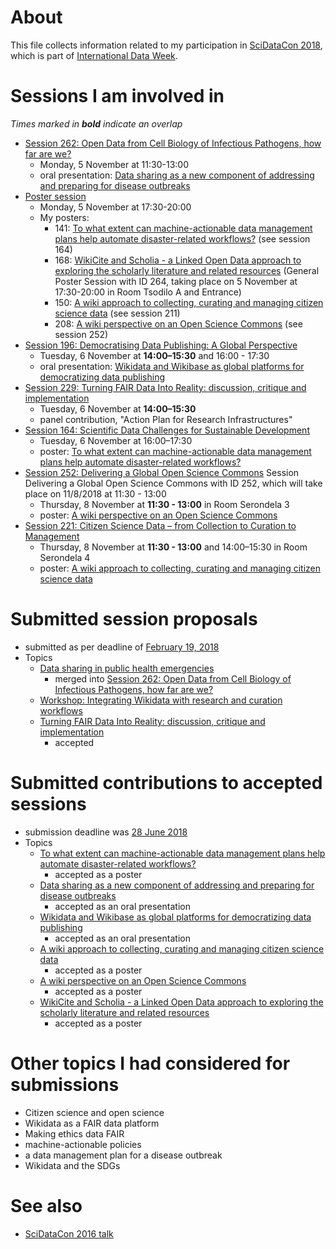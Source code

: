 # About

This file collects information related to my participation in [SciDataCon 2018](https://www.scidatacon.org/IDW2018/), which is part of [International Data Week](International-Data-Week-2018.md).

# Sessions I am involved in

*Times marked in **bold** indicate an overlap*

- [Session 262: Open Data from Cell Biology of Infectious Pathogens, how far are we?](https://www.scidatacon.org/IDW2018/sessions/262/)
  - Monday, 5 November at 11:30-13:00
  - oral presentation: [Data sharing as a new component of addressing and preparing for disease outbreaks](https://www.scidatacon.org/IDW2018/sessions/262/paper/853/) 
- [Poster session](https://www.scidatacon.org/IDW2018/posters/)
  - Monday, 5 November at 17:30-20:00
  - My posters: 
    - 141: [To what extent can machine-actionable data management plans help automate disaster-related workflows?](https://www.scidatacon.org/IDW2018/sessions/164/poster/141/) (see session 164)
    - 168: [WikiCite and Scholia - a Linked Open Data approach to exploring the scholarly literature and related resources](https://www.scidatacon.org/IDW2018/sessions/264/poster/168/) (General Poster Session with ID 264, taking place on 5 November at 17:30-20:00 in Room Tsodilo A and Entrance)
    - 150: [A wiki approach to collecting, curating and managing citizen science data](https://www.scidatacon.org/IDW2018/sessions/211/poster/150/) (see session 211)
    - 208: [A wiki perspective on an Open Science Commons](https://www.scidatacon.org/IDW2018/sessions/252/poster/208/) (see session 252)
- [Session 196: Democratising Data Publishing: A Global Perspective](https://www.scidatacon.org/IDW2018/sessions/196/)
  - Tuesday, 6 November at **14:00–15:30** and 16:00 - 17:30
  - oral presentation: [Wikidata and Wikibase as global platforms for democratizing data publishing](https://www.scidatacon.org/IDW2018/sessions/196/paper/849/)
- [Session 229: Turning FAIR Data Into Reality: discussion, critique and implementation](https://www.scidatacon.org/IDW2018/sessions/229/)
  - Tuesday, 6 November at **14:00–15:30**
  - panel contribution, "Action Plan for Research Infrastructures"
- [Session 164: Scientific Data Challenges for Sustainable Development](https://www.scidatacon.org/IDW2018/sessions/164/)
  - Tuesday, 6 November at 16:00–17:30
  - poster: [To what extent can machine-actionable data management plans help automate disaster-related workflows?](https://www.scidatacon.org/IDW2018/sessions/164/poster/141/)
- [Session 252: Delivering a Global Open Science Commons](https://www.scidatacon.org/IDW2018/sessions/252/)
 Session Delivering a Global Open Science Commons with ID 252, which will take place on 11/8/2018 at 11:30 - 13:00
  - Thursday, 8 November at **11:30 - 13:00** in Room Serondela 3
  - poster: [A wiki perspective on an Open Science Commons](https://www.scidatacon.org/IDW2018/sessions/252/poster/208/)
- [Session 221: Citizen Science Data – from Collection to Curation to Management](https://www.scidatacon.org/IDW2018/sessions/211/)
  - Thursday, 8 November at **11:30 - 13:00** and 14:00–15:30 in Room Serondela 4
  - poster: [A wiki approach to collecting, curating and managing citizen science data](https://www.scidatacon.org/IDW2018/sessions/211/poster/150/)

# Submitted session proposals 

- submitted as per deadline of [February 19, 2018](https://github.com/Daniel-Mietchen/events/issues/321)
- Topics
  - [Data sharing in public health emergencies](SciDataCon-2018-data-sharing.md)
    - merged into [Session 262: Open Data from Cell Biology of Infectious Pathogens, how far are we?](https://www.scidatacon.org/IDW2018/sessions/262/)
  - [Workshop: Integrating Wikidata with research and curation workflows](SciDataCon-2018-Wikidata.md)
  - [Turning FAIR Data Into Reality: discussion, critique and implementation ](https://www.scidatacon.org/IDW2018/sessions/229/)
    - accepted

# Submitted contributions to accepted sessions

- submission deadline was [28 June 2018](https://github.com/Daniel-Mietchen/events/issues/337)
- Topics
  - [To what extent can machine-actionable data management plans help automate disaster-related workflows?](https://github.com/Daniel-Mietchen/events/issues/337#issuecomment-400886404)
    - accepted as a poster
  - [Data sharing as a new component of addressing and preparing for disease outbreaks](https://github.com/Daniel-Mietchen/events/issues/337#issuecomment-400867604)
    - accepted as an oral presentation
  - [Wikidata and Wikibase as global platforms for democratizing data publishing](https://github.com/Daniel-Mietchen/events/issues/337#issuecomment-400858737)
    - accepted as an oral presentation
  - [A wiki approach to collecting, curating and managing citizen science data](https://github.com/Daniel-Mietchen/events/issues/337#issuecomment-400861223)
    - accepted as a poster
  - [A wiki perspective on an Open Science Commons](https://github.com/Daniel-Mietchen/events/issues/337#issuecomment-400864289)
    - accepted as a poster
  - [WikiCite and Scholia - a Linked Open Data approach to exploring the scholarly literature and related resources](https://github.com/Daniel-Mietchen/events/issues/337#issuecomment-400893901)
    - accepted as a poster

# Other topics I had considered for submissions

  - Citizen science and open science
  - Wikidata as a FAIR data platform
  - Making ethics data FAIR
  - machine-actionable policies
  - a data management plan for a disease outbreak
  - Wikidata and the SDGs

# See also

* [SciDataCon 2016 talk](SciDataCon2016.md)
